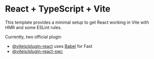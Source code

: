 # React + TypeScript + Vite

This template provides a minimal setup to get React working in Vite with HMR and some ESLint rules.

Currently, two official plugin
- [@vitejs/plugin-react](https://github.com/vitejs/vite-plugin-react/blob/main/packages/plugin-react/README.md) uses [Babel](https://babeljs.io/) for Fast 
- [@vitejs/plugin-react-swc](https://github.com/vitejs/vite-plugin-react-swc) 


